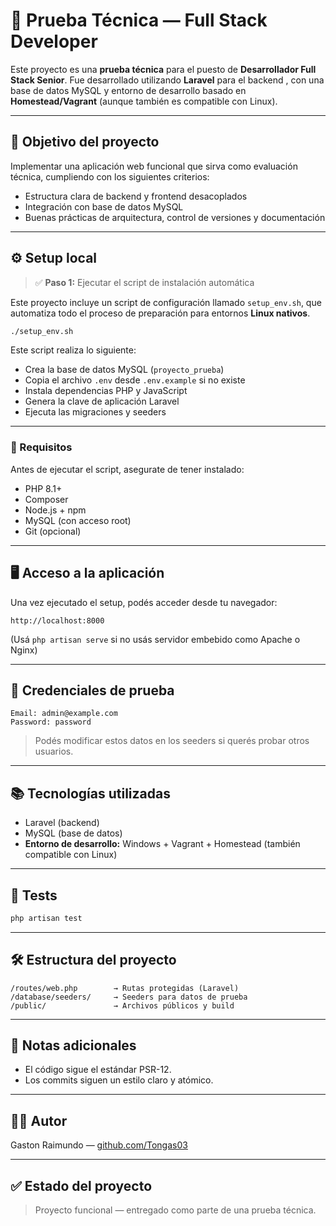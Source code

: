 # 🧪 Prueba Técnica — Full Stack Developer

Este proyecto es una **prueba técnica** para el puesto de **Desarrollador Full Stack Senior**. Fue desarrollado utilizando **Laravel** para el backend , con una base de datos MySQL y entorno de desarrollo basado en **Homestead/Vagrant** (aunque también es compatible con Linux).

---

## 🎯 Objetivo del proyecto

Implementar una aplicación web funcional que sirva como evaluación técnica, cumpliendo con los siguientes criterios:

- Estructura clara de backend y frontend desacoplados
- Integración con base de datos MySQL
- Buenas prácticas de arquitectura, control de versiones y documentación

---

## ⚙️ Setup local

> ✅ **Paso 1:** Ejecutar el script de instalación automática

Este proyecto incluye un script de configuración llamado `setup_env.sh`, que automatiza todo el proceso de preparación para entornos **Linux nativos**.

```bash
./setup_env.sh
```

Este script realiza lo siguiente:

- Crea la base de datos MySQL (`proyecto_prueba`)
- Copia el archivo `.env` desde `.env.example` si no existe
- Instala dependencias PHP y JavaScript
- Genera la clave de aplicación Laravel
- Ejecuta las migraciones y seeders

---

### 🔧 Requisitos

Antes de ejecutar el script, asegurate de tener instalado:

- PHP 8.1+
- Composer
- Node.js + npm
- MySQL (con acceso root)
- Git (opcional)

---

## 🖥️ Acceso a la aplicación

Una vez ejecutado el setup, podés acceder desde tu navegador:

```
http://localhost:8000
```

(Usá `php artisan serve` si no usás servidor embebido como Apache o Nginx)

---

## 🔑 Credenciales de prueba

```text
Email: admin@example.com
Password: password
```

> Podés modificar estos datos en los seeders si querés probar otros usuarios.

---

## 📚 Tecnologías utilizadas

- Laravel (backend)
- MySQL (base de datos)
- **Entorno de desarrollo:** Windows + Vagrant + Homestead (también compatible con Linux)

---

## 🧪 Tests

```bash
php artisan test
```

---

## 🛠️ Estructura del proyecto

```text
/routes/web.php        → Rutas protegidas (Laravel)
/database/seeders/     → Seeders para datos de prueba
/public/               → Archivos públicos y build
```

---

## 📎 Notas adicionales

- El código sigue el estándar PSR-12.
- Los commits siguen un estilo claro y atómico.

---

## 🧑‍💻 Autor

Gaston Raimundo — [github.com/Tongas03](https://github.com/Tongas03)

---

## ✅ Estado del proyecto

> Proyecto funcional — entregado como parte de una prueba técnica.
